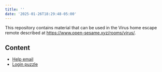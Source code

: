 ```yaml
---
title: ''
date: '2025-01-26T18:29:48-05:00'
---
```


This repository contains material that can be used in the Virus home escape
remote described at https://www.open-sesame.xyz/rooms/virus/.

## Content

* [Help email](help-email)
* [Login puzzle](login)
